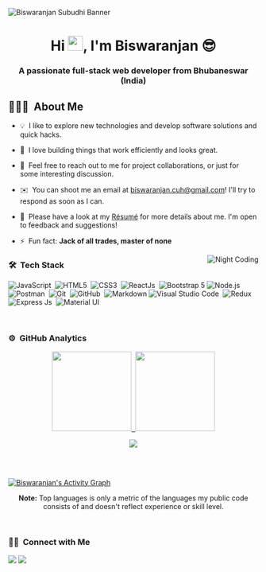![Biswaranjan Subudhi Banner](https://raw.githubusercontent.com/icyflame21/icyflame21/master/assets/banner.png)

<h1 align="center">Hi <img src="https://raw.githubusercontent.com/MartinHeinz/MartinHeinz/master/wave.gif" width="30px">, I'm Biswaranjan 😎</h1>
<h3 align="center">A passionate full-stack web developer from Bhubaneswar (India)</h3>

## 👨🏻‍💻 &nbsp;**About Me**

- 💡 &nbsp;I like to explore new technologies and develop software solutions and quick hacks.<br/>

- 🌱 &nbsp;I love building things that work efficiently and looks great.<br/>

- 💬 &nbsp;Feel free to reach out to me for project collaborations, or just for some interesting discussion.<br/>

- ✉️ &nbsp;You can shoot me an email at biswaranjan.cuh@gmail.com! I'll try to respond as soon as I can.<br/>

- 📄 &nbsp;Please have a look at my [Résumé](https://www.biswaranjan.tk/static/media/Biswaranjan%20Subudhi%20Resume) for more details about me. I'm open to feedback and suggestions!<br/>

- ⚡ &nbsp;Fun fact: **Jack of all trades, master of none**


<img alt="Night Coding" src="https://raw.githubusercontent.com/icyflame21/icyflame21/master/assets/Night-Coding.gif" align="right"/>

### 🛠 &nbsp;Tech Stack

<p align="center">

![JavaScript](https://img.shields.io/badge/-JavaScript-05122A?style=flat&logo=javascript)&nbsp;
![HTML5](https://img.shields.io/badge/-HTML-05122A?style=flat&logo=HTML5)&nbsp;
![CSS3](https://img.shields.io/badge/-CSS-05122A?style=flat&logo=CSS3&logoColor=1572B6)&nbsp;
![ReactJs](https://img.shields.io/badge/-ReactJs-05122A?style=flat&logo=react)&nbsp;
![Bootstrap 5](https://img.shields.io/badge/-Bootstrap5-05122A?style=flat&logo=bootstrap&logoColor=563D7C)
![Node.js](https://img.shields.io/badge/-Node.js-05122A?style=flat&logo=node.js)&nbsp;
![Postman](https://img.shields.io/badge/-Postman-05122A?style=flat&logo=postman&logoColor=FF7F50)&nbsp;
![Git](https://img.shields.io/badge/-Git-05122A?style=flat&logo=git)&nbsp;
![GitHub](https://img.shields.io/badge/-GitHub-05122A?style=flat&logo=github)&nbsp;
![Markdown](https://img.shields.io/badge/-Markdown-05122A?style=flat&logo=markdown)
![Visual Studio Code](https://img.shields.io/badge/-Visual%20Studio%20Code-05122A?style=flat&logo=visual-studio-code&logoColor=007ACC)&nbsp;
![Redux](https://img.shields.io/badge/-Redux-05122A?style=flat&logo=redux&logoColor=764abc)&nbsp;
![Express Js](https://img.shields.io/badge/-ExpressJs-05122A?style=flat&logo=expressjs)&nbsp;
![Material UI](https://img.shields.io/badge/-MUI-05122A?style=flat&logo=materialui)&nbsp;

</p> 

<br/>

### ⚙️ &nbsp;GitHub Analytics
<p align="center">

<a href="https://github.com/icyflame21">
  <img height="160em" src="https://github-readme-stats-eight-theta.vercel.app/api?username=icyflame21&show_icons=true&theme=algolia&include_all_commits=true&count_private=true"/>&nbsp;  <img height="160em" src="https://github-readme-stats-eight-theta.vercel.app/api/top-langs/?username=icyflame21&layout=compact&langs_count=8&theme=algolia"/>
</a>
    <br/>
    <p align="center">
    <a href="https://github.com/icyflame21/github-readme-streak-stats">
        <img src="https://github-readme-streak-stats.herokuapp.com?user=icyflame21&hide_border=true&date_format=M%20j%5B%2C%20Y%5D&fire=DD2727&background=2B3142&currStreakLabel=D5DDDB&ring=4ADD33&border=DDD95D6F&stroke=DDD5A3&currStreakNum=5361DD&sideNums=4ED4DD&sideLabels=DD71CF&dates=D5DDDB"/>
    </a>
</p>
<br/>
<br/>

<a href="https://github.com/icyflame21/github-readme-activity-graph"><img alt="Biswaranjan's Activity Graph" src="https://activity-graph.herokuapp.com/graph?username=icyflame21&bg_color=0D1117&color=5BCDEC&line=5BCDEC&point=FFFFFF&hide_border=true" /></a>
<br/>
<p align="center"><b>Note:</b> Top languages is only a metric of the languages my public code consists of and doesn't reflect experience or skill level.
</p>
<br/>

### 🤝🏻 &nbsp;Connect with Me

<p style="marginLeft:30px">
<a href="https://www.linkedin.com/in/biswaranjan-subudhi-508158179/"><img src="https://img.shields.io/badge/-Biswaranjan%20-0077B5?style=flat&logo=Linkedin&logoColor=white"/></a>
<a href="mailto:biswaranjan.cuh@gmail.com"><img src="https://img.shields.io/badge/-biswaranjan.cuh-D14836?style=flat&logo=Gmail&logoColor=white"/></a>
</p>
